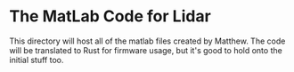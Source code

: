 # The MatLab Code for Lidar
This directory will host all of the matlab files created by Matthew. The code will be translated to Rust for firmware usage, but it's good to hold onto the initial stuff too.
